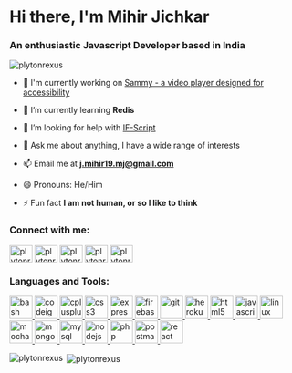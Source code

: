 <h1 align="left">Hi there, I'm Mihir Jichkar</h1>
<h3 align="left">An enthusiastic Javascript Developer based in India</h3>

<p align="left"> <img src="https://komarev.com/ghpvc/?username=plytonrexus&label=Profile%20views&color=0e75b6&style=flat" alt="plytonrexus" /> </p>

- 🔭 I'm currently working on [Sammy - a video player designed for accessibility](https://github.com/PlytonRexus/sammy-node)

- 🌱 I’m currently learning **Redis**

- 🤝 I’m looking for help with [IF-Script](https://github.com/PlytonRexus/if-script)

- 💬 Ask me about anything, I have a wide range of interests

- 📫 Email me at **j.mihir19.mj@gmail.com**

- 😄 Pronouns: He/Him

- ⚡ Fun fact **I am not human, or so I like to think**

<h3 align="left">Connect with me:</h3>
<p align="left">
<a href="https://fb.com/plytonrexus" target="blank"><img align="center" src="https://cdn.jsdelivr.net/npm/simple-icons@3.0.1/icons/facebook.svg" alt="plytonrexus" height="30" width="40" /></a>
<a href="https://www.hackerrank.com/plytonrexus" target="blank"><img align="center" src="https://cdn.jsdelivr.net/npm/simple-icons@3.0.1/icons/hackerrank.svg" alt="plytonrexus" height="30" width="40" /></a>
<a href="https://codeforces.com/profile/plytonrexus" target="blank"><img align="center" src="https://cdn.jsdelivr.net/npm/simple-icons@3.0.1/icons/codeforces.svg" alt="plytonrexus" height="30" width="40" /></a>
<a href="https://www.leetcode.com/plytonrexus" target="blank"><img align="center" src="https://cdn.jsdelivr.net/npm/simple-icons@3.0.1/icons/leetcode.svg" alt="plytonrexus" height="30" width="40" /></a>
<a href="https://www.hackerearth.com/plytonrexus" target="blank"><img align="center" src="https://cdn.jsdelivr.net/npm/simple-icons@3.0.1/icons/hackerearth.svg" alt="plytonrexus" height="30" width="40" /></a>
</p>

<h3 align="left">Languages and Tools:</h3>
<p align="left"> <a href="https://www.gnu.org/software/bash/" target="_blank"> <img src="https://www.vectorlogo.zone/logos/gnu_bash/gnu_bash-icon.svg" alt="bash" width="40" height="40"/> </a> <a href="https://codeigniter.com" target="_blank"> <img src="https://cdn.worldvectorlogo.com/logos/codeigniter.svg" alt="codeigniter" width="40" height="40"/> </a> <a href="https://www.w3schools.com/cpp/" target="_blank"> <img src="https://devicons.github.io/devicon/devicon.git/icons/cplusplus/cplusplus-original.svg" alt="cplusplus" width="40" height="40"/> </a> <a href="https://www.w3schools.com/css/" target="_blank"> <img src="https://devicons.github.io/devicon/devicon.git/icons/css3/css3-original-wordmark.svg" alt="css3" width="40" height="40"/> </a> <a href="https://expressjs.com" target="_blank"> <img src="https://devicons.github.io/devicon/devicon.git/icons/express/express-original-wordmark.svg" alt="express" width="40" height="40"/> </a> <a href="https://firebase.google.com/" target="_blank"> <img src="https://www.vectorlogo.zone/logos/firebase/firebase-icon.svg" alt="firebase" width="40" height="40"/> </a> <a href="https://git-scm.com/" target="_blank"> <img src="https://www.vectorlogo.zone/logos/git-scm/git-scm-icon.svg" alt="git" width="40" height="40"/> </a> <a href="https://heroku.com" target="_blank"> <img src="https://www.vectorlogo.zone/logos/heroku/heroku-icon.svg" alt="heroku" width="40" height="40"/> </a> <a href="https://www.w3.org/html/" target="_blank"> <img src="https://devicons.github.io/devicon/devicon.git/icons/html5/html5-original-wordmark.svg" alt="html5" width="40" height="40"/> </a> <a href="https://developer.mozilla.org/en-US/docs/Web/JavaScript" target="_blank"> <img src="https://devicons.github.io/devicon/devicon.git/icons/javascript/javascript-original.svg" alt="javascript" width="40" height="40"/> </a> <a href="https://www.linux.org/" target="_blank"> <img src="https://devicons.github.io/devicon/devicon.git/icons/linux/linux-original.svg" alt="linux" width="40" height="40"/> </a> <a href="https://mochajs.org" target="_blank"> <img src="https://www.vectorlogo.zone/logos/mochajs/mochajs-icon.svg" alt="mocha" width="40" height="40"/> </a> <a href="https://www.mongodb.com/" target="_blank"> <img src="https://devicons.github.io/devicon/devicon.git/icons/mongodb/mongodb-original-wordmark.svg" alt="mongodb" width="40" height="40"/> </a> <a href="https://www.mysql.com/" target="_blank"> <img src="https://devicons.github.io/devicon/devicon.git/icons/mysql/mysql-original-wordmark.svg" alt="mysql" width="40" height="40"/> </a> <a href="https://nodejs.org" target="_blank"> <img src="https://devicons.github.io/devicon/devicon.git/icons/nodejs/nodejs-original-wordmark.svg" alt="nodejs" width="40" height="40"/> </a> <a href="https://www.php.net" target="_blank"> <img src="https://devicons.github.io/devicon/devicon.git/icons/php/php-original.svg" alt="php" width="40" height="40"/> </a> <a href="https://postman.com" target="_blank"> <img src="https://www.vectorlogo.zone/logos/getpostman/getpostman-icon.svg" alt="postman" width="40" height="40"/> </a> <a href="https://reactjs.org/" target="_blank"> <img src="https://devicons.github.io/devicon/devicon.git/icons/react/react-original-wordmark.svg" alt="react" width="40" height="40"/> </a> </p>

<p><img align="left" src="https://github-readme-stats.vercel.app/api/top-langs?username=plytonrexus&show_icons=true&locale=en&layout=compact" alt="plytonrexus" /></p>

<p>&nbsp;<img align="center" src="https://github-readme-stats.vercel.app/api?username=plytonrexus&show_icons=true&locale=en" alt="plytonrexus" /></p>

